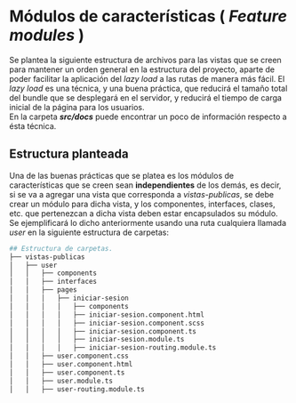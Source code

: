 # Módulos de características ( _Feature modules_ )

Se plantea la siguiente estructura de archivos para las vistas que se creen para mantener un orden general en la estructura del proyecto, aparte de poder facilitar la aplicación del _lazy load_ a las rutas de manera más fácil. El _lazy load_ es una técnica, y una buena práctica, que reducirá el tamaño total del bundle que se desplegará en el servidor, y reducirá el tiempo de carga inicial de la página para los usuarios.
<br>
En la carpeta _**src/docs**_ puede encontrar un poco de información respecto a ésta técnica.

## Estructura planteada

Una de las buenas prácticas que se platea es los módulos de características que se creen sean **independientes** de los demás, es decir, si se va a agregar una vista que corresponda a _vistas-publicas_, se debe crear un módulo para dicha vista, y los componentes, interfaces, clases, etc. que pertenezcan a dicha vista deben estar encapsulados su módulo.
<br>
Se ejemplificará lo dicho anteriormente usando una ruta cualquiera llamada _user_ en la siguiente estructura de carpetas:
<br>

```bash
## Estructura de carpetas.
├── vistas-publicas
│   ├── user
│   │   ├── components
│   │   ├── interfaces
│   │   ├── pages
│   │   │   ├── iniciar-sesion
│   │   │   │   ├── components
│   │   │   │   ├── iniciar-sesion.component.html
│   │   │   │   ├── iniciar-sesion.component.scss
│   │   │   │   ├── iniciar-sesion.component.ts
│   │   │   │   ├── iniciar-sesion.module.ts
│   │   │   │   ├── iniciar-sesion-routing.module.ts
│   │   ├── user.component.css
│   │   ├── user.component.html
│   │   ├── user.component.ts
│   │   ├── user.module.ts
│   │   ├── user-routing.module.ts
```

<br>
